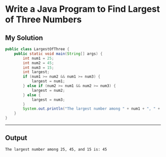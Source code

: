 # Write a Java Program to Find Largest of Three Numbers

## My Solution

```java
public class LargestOfThree {
    public static void main(String[] args) {
        int num1 = 25;
        int num2 = 45;
        int num3 = 15;
        int largest;
        if (num1 >= num2 && num1 >= num3) {
            largest = num1;
        } else if (num2 >= num1 && num2 >= num3) {
            largest = num2;
        } else {
            largest = num3;
        }
        System.out.println("The largest number among " + num1 + ", " + num2 + ", and " + num3 + " is: " + largest);
    }
}
```

---

## Output

```plaintext
The largest number among 25, 45, and 15 is: 45
```